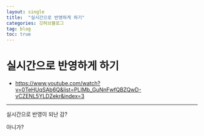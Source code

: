 ```yaml
---
layout: single
title:  "실시간으로 반영하게 하기"
categories: 깃허브블로그
tag: blog
toc: true
---
```



# 실시간으로 반영하게 하기

- https://www.youtube.com/watch?v=0TeHUqSAb6Q&list=PLIMb_GuNnFwfQBZQwD-vCZENL5YLDZekr&index=3

---

실시간으로 반영이 되난 감?

아니가?

